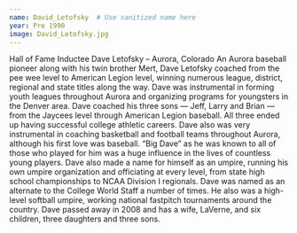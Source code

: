 ```yaml
---
name: David_Letofsky  # Use sanitized name here
year: Pre 1990
image: David_Letofsky.jpg
---
```


Hall of Fame Inductee Dave Letofsky – Aurora, Colorado
An Aurora baseball pioneer along with his twin brother Mert, Dave Letofsky coached from the
pee wee level to American Legion level, winning numerous league, district, regional and state
titles along the way. Dave was instrumental in forming youth leagues throughout Aurora and
organizing programs for youngsters in the Denver area.
Dave coached his three sons — Jeff, Larry and Brian — from the Jaycees level through
American Legion baseball. All three ended up having successful college athletic careers. Dave
also was very instrumental in coaching basketball and football teams throughout Aurora,
although his first love was baseball. “Big Dave” as he was known to all of those who played
for him was a huge influence in the lives of countless young players.
Dave also made a name for himself as an umpire, running his own umpire organization and
officiating at every level, from state high school championships to NCAA Division I regionals.
Dave was named as an alternate to the College World Staff a number of times. He also was a
high-level softball umpire, working national fastpitch tournaments around the country.
Dave passed away in 2008 and has a wife, LaVerne, and six children, three daughters and
three sons.
